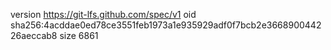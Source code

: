 version https://git-lfs.github.com/spec/v1
oid sha256:4acddae0ed78ce3551feb1973a1e935929adf0f7bcb2e366890044226aeccab8
size 6861
